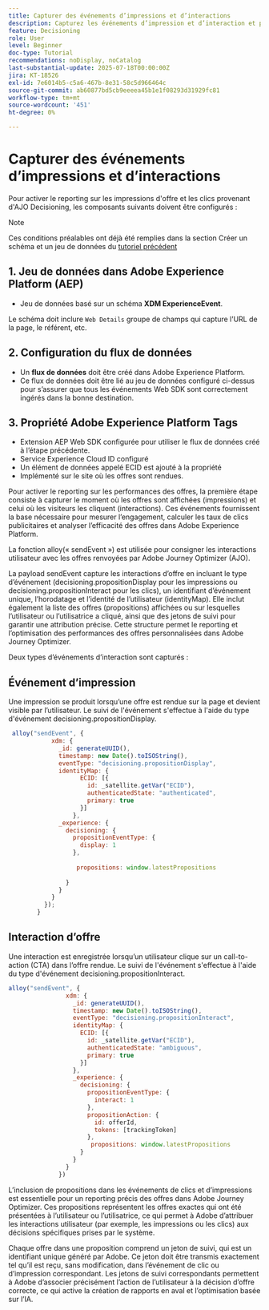 ```yaml
---
title: Capturer des événements d’impressions et d’interactions
description: Capturez les événements d’impression et d’interaction et préparez les données pour le compte rendu des performances dans Journey Optimizer.
feature: Decisioning
role: User
level: Beginner
doc-type: Tutorial
recommendations: noDisplay, noCatalog
last-substantial-update: 2025-07-18T00:00:00Z
jira: KT-18526
exl-id: 7e6014b5-c5a6-467b-8e31-58c5d966464c
source-git-commit: ab60877bd5cb9eeeea45b1e1f08293d31929fc81
workflow-type: tm+mt
source-wordcount: '451'
ht-degree: 0%

---
```


# Capturer des événements d’impressions et d’interactions

Pour activer le reporting sur les impressions d&#39;offre et les clics provenant d&#39;AJO Decisioning, les composants suivants doivent être configurés :
>[!NOTE]
>
> Ces conditions préalables ont déjà été remplies dans la section Créer un schéma et un jeu de données du [tutoriel précédent](https://experienceleague.adobe.com/fr/docs/journey-optimizer-learn/personalizing-offers-with-real-time-weather-data/create-schema-and-dataset)

## &#x200B;1. Jeu de données dans Adobe Experience Platform (AEP)

- Jeu de données basé sur un schéma **XDM ExperienceEvent**.

Le schéma doit inclure `Web Details` groupe de champs qui capture l’URL de la page, le référent, etc.

## &#x200B;2. Configuration du flux de données

- Un **flux de données** doit être créé dans Adobe Experience Platform.
- Ce flux de données doit être lié au jeu de données configuré ci-dessus pour s’assurer que tous les événements Web SDK sont correctement ingérés dans la bonne destination.

## &#x200B;3. Propriété Adobe Experience Platform Tags

- Extension AEP Web SDK configurée pour utiliser le flux de données créé à l’étape précédente.
- Service Experience Cloud ID configuré
- Un élément de données appelé ECID est ajouté à la propriété
- Implémenté sur le site où les offres sont rendues.


Pour activer le reporting sur les performances des offres, la première étape consiste à capturer le moment où les offres sont affichées (impressions) et celui où les visiteurs les cliquent (interactions). Ces événements fournissent la base nécessaire pour mesurer l’engagement, calculer les taux de clics publicitaires et analyser l’efficacité des offres dans Adobe Experience Platform.

La fonction alloy(« sendEvent ») est utilisée pour consigner les interactions utilisateur avec les offres renvoyées par Adobe Journey Optimizer (AJO).

La payload sendEvent capture les interactions d’offre en incluant le type d’événement (decisioning.propositionDisplay pour les impressions ou decisioning.propositionInteract pour les clics), un identifiant d’événement unique, l’horodatage et l’identité de l’utilisateur (identityMap). Elle inclut également la liste des offres (propositions) affichées ou sur lesquelles l’utilisateur ou l’utilisatrice a cliqué, ainsi que des jetons de suivi pour garantir une attribution précise. Cette structure permet le reporting et l’optimisation des performances des offres personnalisées dans Adobe Journey Optimizer.

Deux types d’événements d’interaction sont capturés :

## Événement d’impression

Une impression se produit lorsqu’une offre est rendue sur la page et devient visible par l’utilisateur. Le suivi de l&#39;événement s&#39;effectue à l&#39;aide du type d&#39;événement decisioning.propositionDisplay.


```javascript
 alloy("sendEvent", {
            xdm: {
              _id: generateUUID(),
              timestamp: new Date().toISOString(),
              eventType: "decisioning.propositionDisplay",
              identityMap: {
                    ECID: [{
                      id: _satellite.getVar("ECID"),
                      authenticatedState: "authenticated",
                      primary: true
                    }]
                  },
              _experience: {
                decisioning: {
                  propositionEventType: {
                    display: 1
                  },
                  
                   propositions: window.latestPropositions
                  
                }
              }
            }
          });
        }
```

## Interaction d’offre

Une interaction est enregistrée lorsqu’un utilisateur clique sur un call-to-action (CTA) dans l’offre rendue. Le suivi de l&#39;événement s&#39;effectue à l&#39;aide du type d&#39;événement decisioning.propositionInteract.

```javascript
alloy("sendEvent", {
                xdm: {
                  _id: generateUUID(),
                  timestamp: new Date().toISOString(),
                  eventType: "decisioning.propositionInteract",
                  identityMap: {
                    ECID: [{
                      id: _satellite.getVar("ECID"),
                      authenticatedState: "ambiguous",
                      primary: true
                    }]
                  },
                  _experience: {
                    decisioning: {
                      propositionEventType: {
                        interact: 1
                      },
                      propositionAction: {
                        id: offerId,
                        tokens: [trackingToken]
                      },
                       propositions: window.latestPropositions
                    }
                  }
                }
              })
```

L’inclusion de propositions dans les événements de clics et d’impressions est essentielle pour un reporting précis des offres dans Adobe Journey Optimizer. Ces propositions représentent les offres exactes qui ont été présentées à l’utilisateur ou l’utilisatrice, ce qui permet à Adobe d’attribuer les interactions utilisateur (par exemple, les impressions ou les clics) aux décisions spécifiques prises par le système.

Chaque offre dans une proposition comprend un jeton de suivi, qui est un identifiant unique généré par Adobe. Ce jeton doit être transmis exactement tel qu’il est reçu, sans modification, dans l’événement de clic ou d’impression correspondant. Les jetons de suivi correspondants permettent à Adobe d’associer précisément l’action de l’utilisateur à la décision d’offre correcte, ce qui active la création de rapports en aval et l’optimisation basée sur l’IA.
